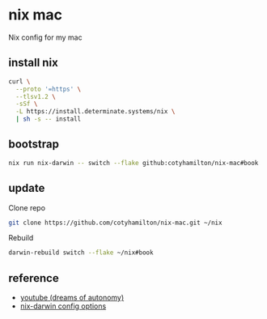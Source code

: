 # nix mac

Nix config for my mac

## install nix

```bash
curl \
  --proto '=https' \
  --tlsv1.2 \
  -sSf \
  -L https://install.determinate.systems/nix \
  | sh -s -- install
```

## bootstrap

```bash
nix run nix-darwin -- switch --flake github:cotyhamilton/nix-mac#book
```

## update

Clone repo

```bash
git clone https://github.com/cotyhamilton/nix-mac.git ~/nix
```

Rebuild

```bash
darwin-rebuild switch --flake ~/nix#book
```

## reference

- [youtube (dreams of autonomy)](https://youtu.be/Z8BL8mdzWHI)
- [nix-darwin config options](https://daiderd.com/nix-darwin/manual/)
